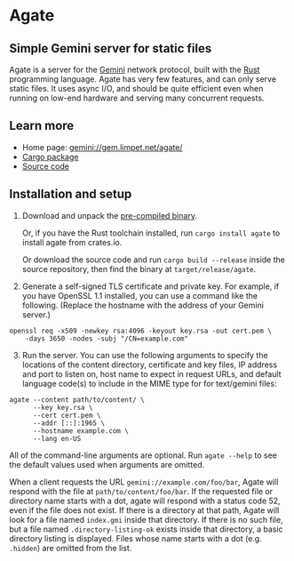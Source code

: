 # Agate

## Simple Gemini server for static files

Agate is a server for the [Gemini] network protocol, built with the [Rust] programming language. Agate has very few features, and can only serve static files. It uses async I/O, and should be quite efficient even when running on low-end hardware and serving many concurrent requests.

## Learn more

* Home page: [gemini://gem.limpet.net/agate/][home]
* [Cargo package][crates.io]
* [Source code][source]

## Installation and setup

1. Download and unpack the [pre-compiled binary](https://github.com/mbrubeck/agate/releases).

   Or, if you have the Rust toolchain installed, run `cargo install agate` to
   install agate from crates.io.

   Or download the source code and run `cargo build --release` inside the
   source repository, then find the binary at `target/release/agate`.

2. Generate a self-signed TLS certificate and private key.  For example, if you have OpenSSL 1.1 installed, you can use a command like the following.  (Replace the hostname with the address of your Gemini server.)

```
openssl req -x509 -newkey rsa:4096 -keyout key.rsa -out cert.pem \
    -days 3650 -nodes -subj "/CN=example.com"
```

3. Run the server. You can use the following arguments to specify the locations of the content directory, certificate and key files, IP address and port to listen on, host name to expect in request URLs, and default language code(s) to include in the MIME type for for text/gemini files:

```
agate --content path/to/content/ \
      --key key.rsa \
      --cert cert.pem \
      --addr [::]:1965 \
      --hostname example.com \
      --lang en-US
```

All of the command-line arguments are optional.  Run `agate --help` to see the default values used when arguments are omitted.

When a client requests the URL `gemini://example.com/foo/bar`, Agate will respond with the file at `path/to/content/foo/bar`. If the requested file or directory name starts with a dot, agate will respond with a status code 52, even if the file does not exist. If there is a directory at that path, Agate will look for a file named `index.gmi` inside that directory. If there is no such file, but a file named `.directory-listing-ok` exists inside that directory, a basic directory listing is displayed. Files whose name starts with a dot (e.g. `.hidden`) are omitted from the list.

[Gemini]: https://gemini.circumlunar.space/
[Rust]: https://www.rust-lang.org/
[home]: gemini://gem.limpet.net/agate/
[rustup]: https://www.rust-lang.org/tools/install
[source]: https://github.com/mbrubeck/agate
[crates.io]: https://crates.io/crates/agate
